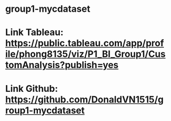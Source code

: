 # group1-mycdataset

# Link Tableau: https://public.tableau.com/app/profile/phong8135/viz/P1_BI_Group1/CustomAnalysis?publish=yes

# Link Github: https://github.com/DonaldVN1515/group1-mycdataset

